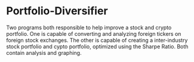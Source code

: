 # Portfolio-Diversifier
Two programs both responsible to help improve a stock and crypto portfolio. One is capable of converting and analyzing foreign tickers on foreign stock exchanges. The other is capable of creating a inter-industry stock portfolio and cypto portfolio, optimized using the Sharpe Ratio. Both contain analysis and graphing.
